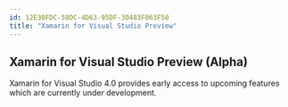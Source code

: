 ```yaml
---
id: 12E30FDC-58DC-4D63-95DF-3D483F063F50
title: "Xamarin for Visual Studio Preview"
---
```


##  <a name="0" id="0">Xamarin for Visual Studio Preview (Alpha)</a>


Xamarin for Visual Studio 4.0 provides early access to upcoming features which are currently under development.

